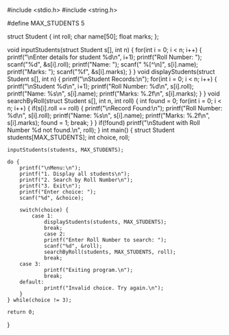 #include <stdio.h>
#include <string.h>

#define MAX_STUDENTS 5

struct Student {
    int roll;
    char name[50];
    float marks;
};

void inputStudents(struct Student s[], int n) {
    for(int i = 0; i < n; i++) {
        printf("\nEnter details for student %d\n", i+1);
printf("Roll Number: ");
        scanf("%d", &s[i].roll);
printf("Name: ");
        scanf(" %[^\n]", s[i].name);
 printf("Marks: ");
        scanf("%f", &s[i].marks);
    }
}
void displayStudents(struct Student s[], int n) {
    printf("\nStudent Records:\n");
    for(int i = 0; i < n; i++) {
        printf("\nStudent %d\n", i+1);
 printf("Roll Number: %d\n", s[i].roll);
printf("Name: %s\n", s[i].name);
printf("Marks: %.2f\n", s[i].marks);
    }
}
void searchByRoll(struct Student s[], int n, int roll) {
    int found = 0;
    for(int i = 0; i < n; i++) {
        if(s[i].roll == roll) {
            printf("\nRecord Found:\n");
            printf("Roll Number: %d\n", s[i].roll);
            printf("Name: %s\n", s[i].name);
            printf("Marks: %.2f\n", s[i].marks);
            found = 1;
            break;
        }
    }
if(!found)
        printf("\nStudent with Roll Number %d not found.\n", roll);
}
int main() {
    struct Student students[MAX_STUDENTS];
    int choice, roll;

    inputStudents(students, MAX_STUDENTS);

    do {
        printf("\nMenu:\n");
        printf("1. Display all students\n");
        printf("2. Search by Roll Number\n");
        printf("3. Exit\n");
        printf("Enter choice: ");
        scanf("%d", &choice);

        switch(choice) {
            case 1:
                displayStudents(students, MAX_STUDENTS);
                break;
                case 2:
                printf("Enter Roll Number to search: ");
                scanf("%d", &roll);
                searchByRoll(students, MAX_STUDENTS, roll);
                break;
        case 3:
                printf("Exiting program.\n");
                break;
        default:
                printf("Invalid choice. Try again.\n");
        }
    } while(choice != 3);

    return 0;
}
